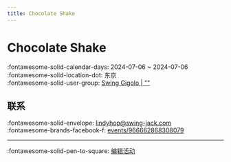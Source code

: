 ```yaml
---
title: Chocolate Shake
---
```


# Chocolate Shake 

:fontawesome-solid-calendar-days: 2024-07-06 ~ 2024-07-06  
:fontawesome-solid-location-dot: 东京  
:fontawesome-solid-user-group: [Swing Gigolo | ""](https://swing.kids/ja_JP/swing-gigolo)  


## 联系

:fontawesome-solid-envelope: <lindyhop@swing-jack.com>  
:fontawesome-brands-facebook-f: [events/966662868308079](https://www.facebook.com/events/966662868308079)  

---

:fontawesome-solid-pen-to-square: [编辑活动](https://github.com/swingdance/events/issues/new?assignees=&labels=update+event&projects=&template=03-update_entity.yml&title=Update%20Event%3A%202024%2Fja_JP%20%E2%80%A2%20Chocolate%20Shake&region=ja_JP&year=2024&id=chocolate-shake-07-2024&name=Chocolate%20Shake&org_id=swing-gigolo)
